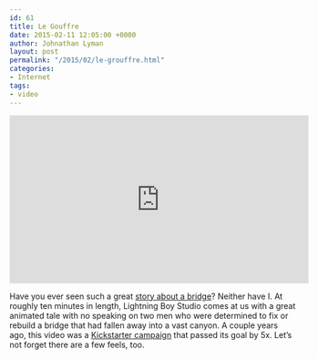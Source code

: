 ```yaml
---
id: 61
title: Le Gouffre
date: 2015-02-11 12:05:00 +0000
author: Johnathan Lyman
layout: post
permalink: "/2015/02/le-grouffre.html"
categories:
- Internet
tags:
- video
---
```

<iframe allowfullscreen frameborder="0" height="295" mozallowfullscreen src="https://player.vimeo.com/video/118471437" title="Le Gouffre" webkitallowfullscreen width="525"></iframe>

Have you ever seen such a great [story about a bridge][1]? Neither have I. At roughly ten minutes in length, Lightning Boy Studio comes at us with a great animated tale with no speaking on two men who were determined to fix or rebuild a bridge that had fallen away into a vast canyon. A couple years ago, this video was a [Kickstarter campaign][2] that passed its goal by 5x. Let’s not forget there are a few feels, too.

[1]: http://vimeo.com/118471437
[2]: https://www.kickstarter.com/projects/1662185920/le-gouffre-animated-short-film